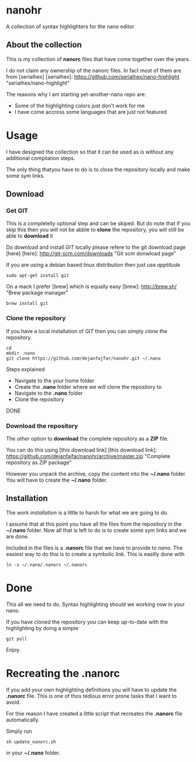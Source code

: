 # nanohr

A collection of syntax highlighters for the nano editor

## About the collection

This is my collection of **nanorc** files that have come together over the years.

I do not claim any ownership of the nanorc files. In fact most of them are from [serialhex]
[serialhex]: https://github.com/serialhex/nano-highlight "serialhex/nano-highlight"

The reasons why I am starting yet-another-nano repo are:
+ Some of the highlighting colors just don't work for me
+ I have come accross some languages that are just not featured

# Usage

I have designed the collection so that it can be used as is without any additional compilation steps.

The only thing thatyou have to do is to close the repository locally and make some sym links.

## Download

### Get GIT

This is a completelly optional step and can be skiped. 
But do note that if you skip this then you will not be abble to **clone** the repository, you will still be able to **download** it

Do download and install _GIT_ locally please refere to the git download page [here]
[here]: http://git-scm.com/downloads "Git scm donwload page"

If you are using a debian based linux distribution then just use _apptitude_

    sudo apt-get install git

On a mack I prefer [brew] which is equally easy
[brew]: http://brew.sh/ "Brew package manager"

    brew install git

### Clone the repository

If you have a local installation of _GIT_ then you can simply *clone* the repository.

    cd
    mkdir .nano
    git clone https://github.com/dejanfajfar/nanohr.git ~/.nano

Steps explained
+ Navigate to the your home folder
+ Create the **.nano** folder where we will clone the repository to
+ Navigate to the **.nano** folder
+ Clone the repository 

DONE

### Download the repository

The _other_ option to **download** the complete repository as a **ZIP** file.

You can do this using [this download link]
[this download link]: https://github.com/dejanfajfar/nanohr/archive/master.zip "Complete repository as ZIP package"

However you unpack the archive, copy the content into the **~/.nano** folder. 
You will have to create the **~/.nano** folder.

## Installation

The work _installation_ is a little to harsh for what we are going to do.

I assume that at this point you have all the files from the repository in the **~/.nano** folder. Now all that is left to do is to create some sym links and we are done.

Included in the files is a **.nanorc** file that we have to provide to _nano_.
The easiest way to do this is to create a symbolic link. This is easilly done with

    ln -s ~/.nano/.nanorc ~/.nanorc

# Done

This all we need to do. Syntax highlighting should we working now in your nano.

If you have cloned the repository you can keep up-to-date with the highlighting by doing a simple

    git pull

Enjoy.


# Recreating the .nanorc

If you add your own highlighting definitions you will have to update the **.nanorc** file.
This is one of thos tedious error prone tasks that I want to avoid.

For thie reason I have created a little script that recreates the **.nanorc** file automatically.

Simply run 

    sh update_nanorc.sh

in your **~/.nano** folder.

